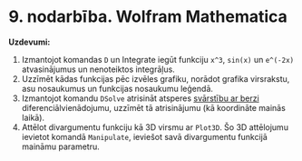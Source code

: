 # 9. nodarbība. Wolfram Mathematica

**Uzdevumi:**

1. Izmantojot komandas `D` un Integrate iegūt funkciju `x^3`, `sin(x)` un `e^(-2x)` atvasinājumus un nenoteiktos integrāļus.
2. Uzzīmēt kādas funkcijas pēc izvēles grafiku, norādot grafika virsrakstu, asu nosaukumus un funkcijas nosaukumu leģendā.
3. Izmantojot komandu `DSolve` atrisināt atsperes [svārstību ar berzi](https://en.wikipedia.org/wiki/Harmonic_oscillator#Damped_harmonic_oscillator) diferenciālvienādojumu, uzzīmēt tā atrisinājumu (kā koordināte mainās laikā).
4. Attēlot divargumentu funkciju kā 3D virsmu ar `Plot3D`. Šo 3D attēlojumu ievietot komandā `Manipulate`, ieviešot savā divargumentu funkcijā maināmu parametru.
